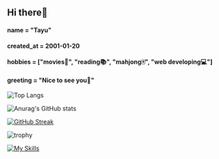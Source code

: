 ## Hi there👋

#### name = "Tayu"

#### created_at = 2001-01-20

#### hobbies = ["movies🎥", "reading📚", "mahjong🀄", "web developing💻"]

#### greeting = "Nice to see you👋"

<!--

**Tayuchi/Tayuchi** is a ✨ _special_ ✨ repository because its `README.md` (this file) appears on your GitHub profile.

Here are some ideas to get you started:

- 🔭 I’m currently working on ...
- 🌱 I’m currently learning ...
- 👯 I’m looking to collaborate on ...
- 🤔 I’m looking for help with ...
- 💬 Ask me about ...
- 📫 How to reach me: ...
- 😄 Pronouns: ...
- ⚡ Fun fact: ...
-->

![Top Langs](https://github-readme-stats.vercel.app/api/top-langs/?username=Tayuchi&layout=compact)

![Anurag's GitHub stats](https://github-readme-stats.vercel.app/api?username=Tayuchi)

[![GitHub Streak](https://streak-stats.demolab.com/?user=Tayuchi)](https://git.io/streak-stats)

![trophy](https://github-profile-trophy.vercel.app/?username=Tayuchi)

[![My Skills](https://skillicons.dev/icons?i=html,css,js,ts,py,django,react,nextjs,supabase,prisma,vercel,git,github,gitlab,docker,postman,vscode)](https://skillicons.dev)

